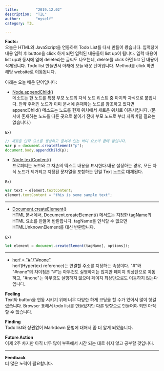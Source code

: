 ```yaml
---
title:        "2019.12.02"
description:  "TIL"
author:       "myself"
category: TIL

---
```


**Facts:**   
오늘은 HTML와 JavaScript을 연동하여 Todo List를 다시 만들어 봤습니다. 입력창에 내용 입력 후 button을 click 하게 되면 입력된 내용들이 list up이 됩니다. 입력 내용이 list up과 동시에 옆에 delete라는 글씨도 나오는데, delete를 click 하면 list 된 내용이 삭제됩니다. 
Todo list 만들면서 아래에 오늘 배운 단어입니다. Method를 click 하면 해당 website로 이동됩니다.

아래는 오늘 배운 단어입니다:

- [Node.appendChild()](https://developer.mozilla.org/ko/docs/Web/API/Node/appendChild)  
메소드는 한 노드를 특정 부모 노드의 자식 노드 리스트 중 마지막 자식으로 붙입니다. 만약 주어진 노드가 이미 문서에 존재하는 노드를 참조하고 있다면 appendChild() 메소드는 노드를 현재 위치에서 새로운 위치로 이동시킵니다. (문서에 존재하는 노드를 다른 곳으로 붙이기 전에 부모 노드로 부터 지워버릴 필요는 없습니다.)

`Ex`)
```JavaScript
// 새로운 단락 요소를 생성하고 문서에 있는 바디 요소의 끝에 붙입니다.
var p = document.createElement("p");
document.body.appendChild(p);
```

- [Node.textContent()](https://developer.mozilla.org/ko/docs/Web/API/Node/textContent)  
프로퍼티는 노드와 그 자손의 텍스트 내용을 표시한다.내용 설정하는 경우, 모든 자식 노드가 제거되고 지정된 문자열을 포함하는 단일 Text 노드로 대체된다.

`Ex`)
```JavaScript
var text = element.textContent;
element.textContent = "this is some sample text";
```
---

- [Document.createElement()](https://developer.mozilla.org/ko/docs/Web/API/Document/createElement)  
HTML 문서에서, Document.createElement() 메서드는 지정한 tagName의 HTML 요소를 만들어 반환합니다. tagName을 인식할 수 없으면 HTMLUnknownElement를 대신 반환합니다.

`Ex`)
```JavaScript
let element = document.createElement(tagName[, options]);
```
---

- [herf = "#"/"#none"]()  
herf(Hypertext reference)는 연결할 주소를 지정하는 속성이다. "#"와 "#none"의 차이점은 "#"는 아무것도 실행하지는 않지만 페이지 최상단으로 이동하고, "#none"는 아무것도 실행하지 않으며 페이지 최상단으로도 이동하지 않는다 입니다. 

**Feeling**  
Text와 button을 연동 시키기 위해 너무 다양한 하게 코딩을 할 수가 있어서 많이 헷갈렸습니다. Browser 통해서 todo list를 만들었지만 다른 방향으로 만들어야 되면 아직 할 수 없습니다.

**Finding**  
Todo list와 상관없어 Markdown 문법에 대해서 좀 더 알게 되었습니다.

**Future Action**  
이제 2주 차지만 아직 너무 많이 부족해서 시간 되는 대로 쉬지 않고 공부할 것입니다.

---
**Feedback**  
더 많은 노력이 필요합니다.

